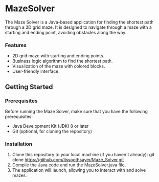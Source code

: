 # MazeSolver
The Maze Solver is a Java-based application for finding the shortest path through a 2D grid maze. It is designed to navigate through a maze with a starting and ending point, avoiding obstacles along the way.

### Features
- 2D grid maze with starting and ending points.
- Business logic algorithm to find the shortest path.
- Visualization of the maze with colored blocks.
- User-friendly interface.

##  Getting Started
### Prerequisites
Before running the Maze Solver, make sure that you have the following prerequisites:

- Java Development Kit (JDK) 8 or later
- Git (optional, for cloning the repository)

### Installation
1. Clone this repository to your local machine (if you haven't already): git clone https://github.com/itssoothsayer/Maze_Solver.git
2. Compile the Java code and run the MazeSolver.java file.
3. The application will launch, allowing you to interact with and solve mazes. 
